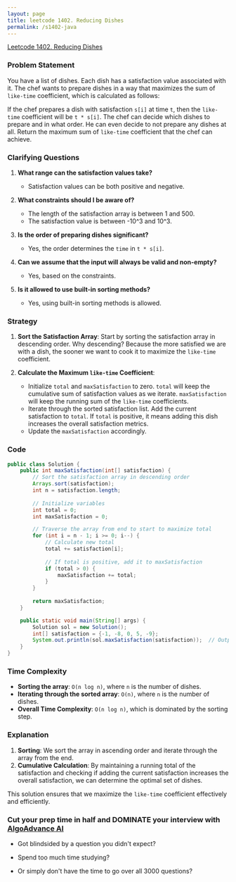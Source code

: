 ```yaml
---
layout: page
title: leetcode 1402. Reducing Dishes
permalink: /s1402-java
---
```

[Leetcode 1402. Reducing Dishes](https://algoadvance.github.io/algoadvance/l1402)
### Problem Statement

You have a list of dishes. Each dish has a satisfaction value associated with it. The chef wants to prepare dishes in a way that maximizes the sum of `like-time` coefficient, which is calculated as follows:

If the chef prepares a dish with satisfaction `s[i]` at time `t`, then the `like-time` coefficient will be `t * s[i]`. The chef can decide which dishes to prepare and in what order. He can even decide to not prepare any dishes at all. Return the maximum sum of `like-time` coefficient that the chef can achieve.

### Clarifying Questions

1. **What range can the satisfaction values take?**
   - Satisfaction values can be both positive and negative.

2. **What constraints should I be aware of?**
   - The length of the satisfaction array is between 1 and 500.
   - The satisfaction value is between -10^3 and 10^3.

3. **Is the order of preparing dishes significant?**
   - Yes, the order determines the `time` in `t * s[i]`.

4. **Can we assume that the input will always be valid and non-empty?**
   - Yes, based on the constraints.

5. **Is it allowed to use built-in sorting methods?**
   - Yes, using built-in sorting methods is allowed.

### Strategy

1. **Sort the Satisfaction Array**: Start by sorting the satisfaction array in descending order. Why descending? Because the more satisfied we are with a dish, the sooner we want to cook it to maximize the `like-time` coefficient.
   
2. **Calculate the Maximum `like-time` Coefficient**:
   - Initialize `total` and `maxSatisfaction` to zero. `total` will keep the cumulative sum of satisfaction values as we iterate. `maxSatisfaction` will keep the running sum of the `like-time` coefficients.
   - Iterate through the sorted satisfaction list. Add the current satisfaction to `total`. If `total` is positive, it means adding this dish increases the overall satisfaction metrics.
   - Update the `maxSatisfaction` accordingly.

### Code

```java
public class Solution {
    public int maxSatisfaction(int[] satisfaction) {
        // Sort the satisfaction array in descending order
        Arrays.sort(satisfaction);
        int n = satisfaction.length;
        
        // Initialize variables
        int total = 0;
        int maxSatisfaction = 0;

        // Traverse the array from end to start to maximize total
        for (int i = n - 1; i >= 0; i--) {
            // Calculate new total
            total += satisfaction[i];
            
            // If total is positive, add it to maxSatisfaction
            if (total > 0) {
                maxSatisfaction += total;
            }
        }
        
        return maxSatisfaction;
    }

    public static void main(String[] args) {
        Solution sol = new Solution();
        int[] satisfaction = {-1, -8, 0, 5, -9};
        System.out.println(sol.maxSatisfaction(satisfaction));  // Output: 14
    }
}
```

### Time Complexity

- **Sorting the array**: `O(n log n)`, where `n` is the number of dishes.
- **Iterating through the sorted array**: `O(n)`, where `n` is the number of dishes.
- **Overall Time Complexity**: `O(n log n)`, which is dominated by the sorting step.

### Explanation

1. **Sorting**: We sort the array in ascending order and iterate through the array from the end.
2. **Cumulative Calculation**: By maintaining a running total of the satisfaction and checking if adding the current satisfaction increases the overall satisfaction, we can determine the optimal set of dishes. 

This solution ensures that we maximize the `like-time` coefficient effectively and efficiently.


### Cut your prep time in half and DOMINATE your interview with [AlgoAdvance AI](https://algoAdvance.com)

- Got blindsided by a question you didn't expect?

- Spend too much time studying?

- Or simply don't have the time to go over all 3000 questions?

